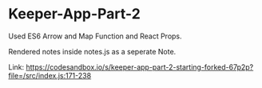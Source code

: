 # Keeper-App-Part-2
Used ES6 Arrow and Map Function and React Props.

Rendered notes inside notes.js as a seperate Note.

Link: https://codesandbox.io/s/keeper-app-part-2-starting-forked-67p2p?file=/src/index.js:171-238
